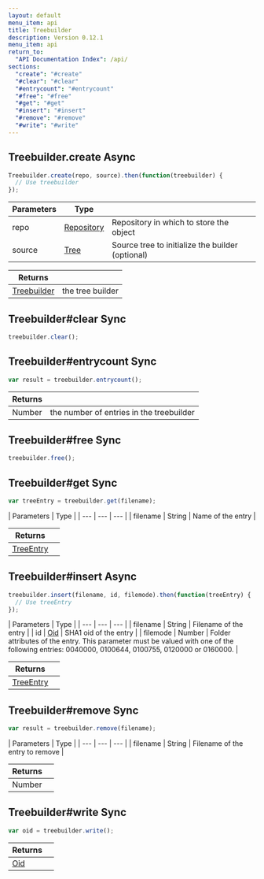 ```yaml
---
layout: default
menu_item: api
title: Treebuilder
description: Version 0.12.1
menu_item: api
return_to:
  "API Documentation Index": /api/
sections:
  "create": "#create"
  "#clear": "#clear"
  "#entrycount": "#entrycount"
  "#free": "#free"
  "#get": "#get"
  "#insert": "#insert"
  "#remove": "#remove"
  "#write": "#write"
---
```


## <a name="create"></a><span>Treebuilder.</span>create <span class="tags"><span class="async">Async</span></span>

```js
Treebuilder.create(repo, source).then(function(treebuilder) {
  // Use treebuilder
});
```

| Parameters | Type |   |
| --- | --- | --- |
| repo | [Repository](/api/repository/) | Repository in which to store the object |
| source | [Tree](/api/tree/) | Source tree to initialize the builder (optional) |

| Returns |  |
| --- | --- |
| [Treebuilder](/api/treebuilder/) | the tree builder |

## <a name="clear"></a><span>Treebuilder#</span>clear <span class="tags"><span class="sync">Sync</span></span>

```js
treebuilder.clear();
```

## <a name="entrycount"></a><span>Treebuilder#</span>entrycount <span class="tags"><span class="sync">Sync</span></span>

```js
var result = treebuilder.entrycount();
```

| Returns |  |
| --- | --- |
| Number |  the number of entries in the treebuilder |

## <a name="free"></a><span>Treebuilder#</span>free <span class="tags"><span class="sync">Sync</span></span>

```js
treebuilder.free();
```

## <a name="get"></a><span>Treebuilder#</span>get <span class="tags"><span class="sync">Sync</span></span>

```js
var treeEntry = treebuilder.get(filename);
```

| Parameters | Type |
| --- | --- | --- |
| filename | String | Name of the entry |

| Returns |  |
| --- | --- |
| [TreeEntry](/api/tree_entry/) |  |

## <a name="insert"></a><span>Treebuilder#</span>insert <span class="tags"><span class="async">Async</span></span>

```js
treebuilder.insert(filename, id, filemode).then(function(treeEntry) {
  // Use treeEntry
});
```

| Parameters | Type |
| --- | --- | --- |
| filename | String | Filename of the entry |
| id | [Oid](/api/oid/) | SHA1 oid of the entry |
| filemode | Number | Folder attributes of the entry. This parameter must be valued with one of the following entries: 0040000, 0100644, 0100755, 0120000 or 0160000. |

| Returns |  |
| --- | --- |
| [TreeEntry](/api/tree_entry/) |  |

## <a name="remove"></a><span>Treebuilder#</span>remove <span class="tags"><span class="sync">Sync</span></span>

```js
var result = treebuilder.remove(filename);
```

| Parameters | Type |
| --- | --- | --- |
| filename | String | Filename of the entry to remove |

| Returns |  |
| --- | --- |
| Number |  |

## <a name="write"></a><span>Treebuilder#</span>write <span class="tags"><span class="sync">Sync</span></span>

```js
var oid = treebuilder.write();
```

| Returns |  |
| --- | --- |
| [Oid](/api/oid/) |  |

